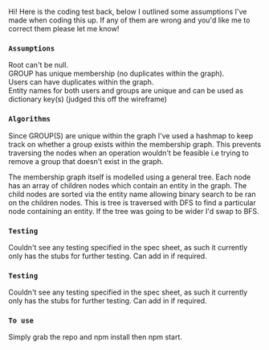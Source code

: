 
Hi! Here is the coding test back, below I outlined some assumptions I've made when coding this up. 
If any of them are wrong and you'd like me to correct them please let me know!


### `Assumptions`

Root can't be null. <br>
GROUP has unique membership (no duplicates within the graph). <br>
Users can have duplicates within the graph. <br>
Entity names for both users and groups are unique and can be used as dictionary key(s) (judged this off the 
wireframe)

### `Algorithms`
Since GROUP(S) are unique within the graph I've used a hashmap to keep track on whether a group
exists within the membership graph. This prevents traversing the nodes when an operation wouldn't
be feasible i.e trying to remove a group that doesn't exist in the graph.

The membership graph itself is modelled using a general tree. Each node has an array of children
nodes which contain an entity in the graph. The child nodes are sorted via the entity name allowing 
binary search to be ran on the children
nodes. This is tree is traversed with DFS to find a particular node containing an entity. 
If the tree was going to be wider I'd swap to BFS.

### `Testing`

Couldn't see any testing specified in the spec sheet, as such it currently only has the stubs for further testing.
Can add in if required.

### `Testing`

Couldn't see any testing specified in the spec sheet, as such it currently only has the stubs for further testing.
Can add in if required.

### `To use`
Simply grab the repo and npm install then npm start.

